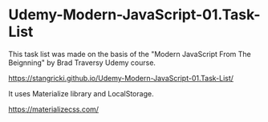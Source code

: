 # Udemy-Modern-JavaScript-01.Task-List

This task list was made on the basis of the "Modern JavaScript From The Beignning" by Brad Traversy Udemy course.

https://stangricki.github.io/Udemy-Modern-JavaScript-01.Task-List/

It uses Materialize library and LocalStorage.

https://materializecss.com/